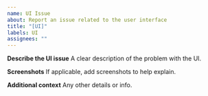 ```yaml
---
name: UI Issue
about: Report an issue related to the user interface
title: "[UI]"
labels: UI
assignees: ""
---
```


**Describe the UI issue**
A clear description of the problem with the UI.

**Screenshots**
If applicable, add screenshots to help explain.

**Additional context**
Any other details or info.
